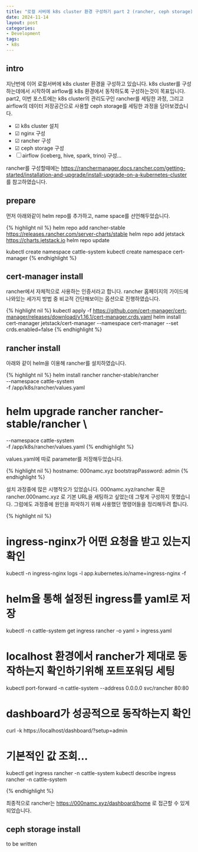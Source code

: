 ```yaml
---
title: "로컬 서버에 k8s cluster 환경 구성하기 part 2 (rancher, ceph storage)"
date: 2024-11-14
layout: post
categories: 
- Development
tags: 
- k8s
---
```



## intro
지난번에 이어 로컬서버에 k8s cluster 환경을 구성하고 있습니다. k8s cluster를 구성하는데에서 시작하여 airflow를 k8s 환경에서 동작하도록 구성하는것이 목표입니다. part2, 이번 포스트에는 k8s cluster의 관리도구인 rancher를 세팅한 과정, 그리고 airflow의 데이터 저장공간으로 사용할 ceph storage를 세팅한 과정을 담아보겠습니다.

-   ☑ k8s cluster 설치
-   ☑ nginx 구성
-   ☑ rancher 구성
-   ☑ ceph storage 구성
-   ☐ airflow (iceberg, hive, spark, trino) 구성&#x2026;

rancher를 구성할때에는 <https://ranchermanager.docs.rancher.com/getting-started/installation-and-upgrade/install-upgrade-on-a-kubernetes-cluster> 를 참고하였습니다.

## prepare
먼저 아래와같이 helm repo를 추가하고, name space를 선언해두었습니다.

{% highlight nil %}
helm repo add rancher-stable https://releases.rancher.com/server-charts/stable
helm repo add jetstack https://charts.jetstack.io
helm repo update

kubectl create namespace cattle-system
kubectl create namespace cert-manager
{% endhighlight %}

## cert-manager install
rancher에서 자체적으로 사용하는 인증서라고 합니다. rancher 홈페이지의 가이드에 나와있는 세가지 방법 중 비교적 간단해보이는 옵션으로 진행하였습니다. 

{% highlight nil %}
kubectl apply -f https://github.com/cert-manager/cert-manager/releases/download/v1.16.1/cert-manager.crds.yaml
helm install cert-manager jetstack/cert-manager --namespace cert-manager --set crds.enabled=false
{% endhighlight %}

## rancher install
아래와 같이 helm을 이용해 rancher를 설치하였습니다. 

{% highlight nil %}
helm install rancher rancher-stable/rancher \
  --namespace cattle-system \
  -f /app/k8s/rancher/values.yaml

# helm upgrade rancher rancher-stable/rancher \
  --namespace cattle-system \
  -f /app/k8s/rancher/values.yaml
{% endhighlight %}

values.yaml에 따로 parameter를 저장해두었습니다.

{% highlight nil %}
hostname: 000namc.xyz
bootstrapPassword: admin
{% endhighlight %}

설치 과정중에 많은 시행착오가 있었습니다. 000namc.xyz/rancher 혹은 rancher.000namc.xyz 로 기본 URL을 세팅하고 싶었는데 그렇게 구성하지 못했습니다. 그럼에도 과정중에 원인을 파악하기 위해 사용했던 명령어들을 정리해두려 합니다.

{% highlight nil %}
# ingress-nginx가 어떤 요청을 받고 있는지 확인
kubectl -n ingress-nginx logs -l app.kubernetes.io/name=ingress-nginx -f

# helm을 통해 설정된 ingress를 yaml로 저장 
kubectl -n cattle-system get ingress rancher -o yaml > ingress.yaml

# localhost 환경에서 rancher가 제대로 동작하는지 확인하기위해 포트포워딩 세팅
kubectl port-forward -n cattle-system --address 0.0.0.0 svc/rancher 80:80

# dashboard가 성공적으로 동작하는지 확인 
curl -k https://localhost/dashboard/?setup=admin

# 기본적인 값 조회...
kubectl get ingress rancher -n cattle-system
kubectl describe ingress rancher -n cattle-system

{% endhighlight %}

최종적으로 rancher는 <https://000namc.xyz/dashboard/home> 로 접근할 수 있게 되었습니다. 

## ceph storage install
to be written
